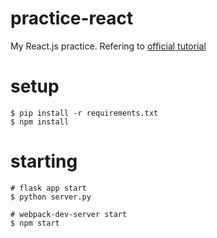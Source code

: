 # practice-react
My React.js practice. Refering to [official tutorial](https://facebook.github.io/react/tutorial/tutorial.html)

# setup
```
$ pip install -r requirements.txt
$ npm install
```


# starting
```
# flask app start
$ python server.py

# webpack-dev-server start
$ npm start
```
